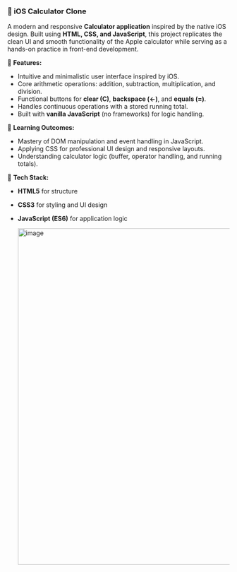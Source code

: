 ### 📱 iOS Calculator Clone

A modern and responsive **Calculator application** inspired by the native iOS design. Built using **HTML, CSS, and JavaScript**, this project replicates the clean UI and smooth functionality of the Apple calculator while serving as a hands-on practice in front-end development.

🔹 **Features:**

* Intuitive and minimalistic user interface inspired by iOS.
* Core arithmetic operations: addition, subtraction, multiplication, and division.
* Functional buttons for **clear (C)**, **backspace (←)**, and **equals (=)**.
* Handles continuous operations with a stored running total.
* Built with **vanilla JavaScript** (no frameworks) for logic handling.

🔹 **Learning Outcomes:**

* Mastery of DOM manipulation and event handling in JavaScript.
* Applying CSS for professional UI design and responsive layouts.
* Understanding calculator logic (buffer, operator handling, and running totals).

🔹 **Tech Stack:**

* **HTML5** for structure
* **CSS3** for styling and UI design
* **JavaScript (ES6)** for application logic

  <img width="549" height="762" alt="image" src="https://github.com/user-attachments/assets/8410afcc-2ebf-430c-b20c-ae82126feecc"/>



